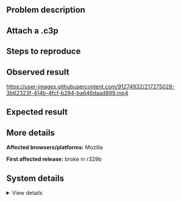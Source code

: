 ## Problem description



## Attach a .c3p



## Steps to reproduce



## Observed result

https://user-images.githubusercontent.com/91274932/217275028-3b62323f-414b-4fcf-b284-ba646daad899.mp4

## Expected result



## More details



**Affected browsers/platforms:** Mozilla

**First affected release:** broke in r329b

## System details

<details><summary>View details</summary>



</details>
